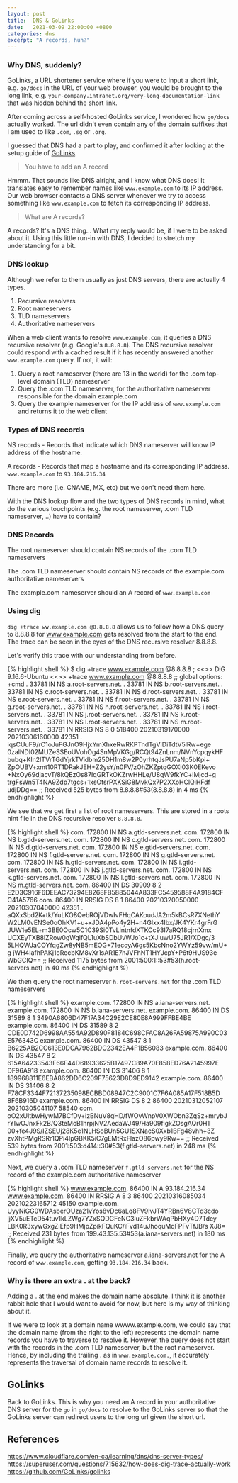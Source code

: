 ```yaml
---
layout: post
title:  DNS & GoLinks
date:   2021-03-09 22:00:00 +0800
categories: dns 
excerpt: "A records, huh?"
---
```


### Why DNS, suddenly? 
GoLinks, a URL shortener service where if you were to input a short link, e.g. `go/docs` in the URL of your web browser, you would be brought to the long link, e.g. `your-company.intranet.org/very-long-documentation-link` that was hidden behind the short link. 

After coming across a self-hosted GoLinks service, I wondered how `go/docs` actually worked. The url didn't even contain any of the domain suffixes that I am used to like `.com`, `.sg` or `.org`. 

I guessed that DNS had a part to play, and confirmed it after looking at the setup guide of [GoLinks](https://github.com/GoLinks/golinks). 

> You have to add an A record

Hmmm. That sounds like DNS alright, and I know what DNS does! It translates easy to remember names like `www.example.com` to its IP address. Our web browser contacts a DNS server whenever we try to access something like `www.example.com` to fetch its corresponding IP address.

> What are A records?

A records? It's a DNS thing... What my reply would be, if I were to be asked about it. Using this little run-in with DNS, I decided to stretch my understanding for a bit.

### DNS lookup
Although we refer to them usually as just DNS servers, there are actually 4 types. 

1. Recursive resolvers
1. Root nameservers
1. TLD nameservers
1. Authoritative nameservers

When a web client wants to resolve `www.example.com`, it queries a DNS recursive resolver (e.g. Google's `8.8.8.8`). The DNS recursive resolver could respond with a cached result if it has recently answered another `www.example.com` query. If not, it will: 

1. Query a root nameserver (there are 13 in the world) for the .com top-level domain (TLD) nameserver
2. Query the .com TLD nameserver, for the authoritative nameserver responsible for the domain example.com 
3. Query the example nameserver for the IP address of `www.example.com` and returns it to the web client

### Types of DNS records
NS records - Records that indicate which DNS nameserver will know IP address of the hostname. 

A records - Records that map a hostname and its corresponding IP address. `www.example.com` to `93.184.216.34` 

There are more (i.e. CNAME, MX, etc) but we don't need them here.

With the DNS lookup flow and the two types of DNS records in mind, what do the various touchpoints (e.g. the root nameserver, .com TLD nameserver, ..) have to contain?

### DNS Records
The root nameserver should contain NS records of the .com TLD nameservers

The .com TLD nameserver should contain NS records of the example.com authoritative nameservers

The example.com nameserver should an A record of `www.example.com` 

### Using dig
`dig +trace ww.example.com @8.8.8.8` allows us to follow how a DNS query to 8.8.8.8 for www.example.com gets resolved from the start to the end. The trace can be seen in the eyes of the DNS recursive resolver 8.8.8.8.

Let's verify this trace with our understanding from before.

{% highlight shell %}
$ dig +trace www.example.com @8.8.8.8
; <<>> DiG 9.16.6-Ubuntu <<>> +trace www.example.com @8.8.8.8
;; global options: +cmd
.			33781	IN	NS	a.root-servers.net.
.			33781	IN	NS	b.root-servers.net.
.			33781	IN	NS	c.root-servers.net.
.			33781	IN	NS	d.root-servers.net.
.			33781	IN	NS	e.root-servers.net.
.			33781	IN	NS	f.root-servers.net.
.			33781	IN	NS	g.root-servers.net.
.			33781	IN	NS	h.root-servers.net.
.			33781	IN	NS	i.root-servers.net.
.			33781	IN	NS	j.root-servers.net.
.			33781	IN	NS	k.root-servers.net.
.			33781	IN	NS	l.root-servers.net.
.			33781	IN	NS	m.root-servers.net.
.			33781	IN	RRSIG	NS 8 0 518400 20210319170000 20210306160000 42351 . iqsCUuF9/rC1oJuFGJnO9HjxYmXhxeRwRKPTndTgVIDiTdtV5lRw+ege 0zalNDI02MUZeSSEoUVohOg4SnMpVKGg/RCQt94ZnLnm/NVnYcpqykHF bubq+Kln2ITVrTGdYjrkTVidbm25DH1m8w2P0yrhtqJsPU7aNp5bKpi+ ZpOUBV+xmt10RT1DRakJEH+Z2ysY/n0FV/zOhZKZptqGOXI03K0EKevo +NxOy69djacvT/8kQEzOs87IqGRTkOKZrwHHLe/U8qW9fkYC+iMjcd+g trgFsWn5T4NA9Zdp7tgcs+1xsOtsrPXKSiG8MvkQx7P2XXoHClQiHFdf udjDDg==
;; Received 525 bytes from 8.8.8.8#53(8.8.8.8) in 4 ms
{% endhighlight %}

We see that we get first a list of root nameservers. This are stored in a roots hint file in the DNS recursive resolver `8.8.8.8`.

{% highlight shell %}
com.			172800	IN	NS	a.gtld-servers.net.
com.			172800	IN	NS	b.gtld-servers.net.
com.			172800	IN	NS	c.gtld-servers.net.
com.			172800	IN	NS	d.gtld-servers.net.
com.			172800	IN	NS	e.gtld-servers.net.
com.			172800	IN	NS	f.gtld-servers.net.
com.			172800	IN	NS	g.gtld-servers.net.
com.			172800	IN	NS	h.gtld-servers.net.
com.			172800	IN	NS	i.gtld-servers.net.
com.			172800	IN	NS	j.gtld-servers.net.
com.			172800	IN	NS	k.gtld-servers.net.
com.			172800	IN	NS	l.gtld-servers.net.
com.			172800	IN	NS	m.gtld-servers.net.
com.			86400	IN	DS	30909 8 2 E2D3C916F6DEEAC73294E8268FB5885044A833FC5459588F4A9184CF C41A5766
com.			86400	IN	RRSIG	DS 8 1 86400 20210320050000 20210307040000 42351 . aQXxSbd2K+tk/YuLKO8QebROjVDwIvFHqCAKoudJA2m5kBCsR7XNethY W2LM0vENSe0oOhKV1+u+xJDA4pPo4y2H+n4GIxx4Ibx/JK4YKr4grFrG JUW1e5EL+m3BE0Ocw5C1C39Si0TvLintnfdXTKCc93I7aRQ18cjrnXmx UCXEyTXB8lZRow0gWqifQL1uXbSDbUvWJo1c+tXJIuwU75JR1/XDgc/3 5LHQWJaCOYfqgZw8yNB5mEOG+71ecoyA6gs5KbcNno2YWYz59vw/mU+g jWH4IafhPAKj1oRecbKM8vXr1sAR1E7nJVFhNT1HYJcpY+P6t9HUS93e WbGCIQ==
;; Received 1175 bytes from 2001:500:1::53#53(h.root-servers.net) in 40 ms
{% endhighlight %}

We then query the root nameserver `h.root-servers.net` for the .com TLD nameservers

{% highlight shell %}
example.com.		172800	IN	NS	a.iana-servers.net.
example.com.		172800	IN	NS	b.iana-servers.net.
example.com.		86400	IN	DS	31589 8 1 3490A6806D47F17A34C29E2CE80E8A999FFBE4BE
example.com.		86400	IN	DS	31589 8 2 CDE0D742D6998AA554A92D890F8184C698CFAC8A26FA59875A990C03 E576343C
example.com.		86400	IN	DS	43547 8 1 B6225AB2CC613E0DCA7962BDC2342EA4F1B56083
example.com.		86400	IN	DS	43547 8 2 615A64233543F66F44D68933625B17497C89A70E858ED76A2145997E DF96A918
example.com.		86400	IN	DS	31406 8 1 189968811E6EBA862DD6C209F75623D8D9ED9142
example.com.		86400	IN	DS	31406 8 2 F78CF3344F72137235098ECBBD08947C2C9001C7F6A085A17F518B5D 8F6B916D
example.com.		86400	IN	RRSIG	DS 8 2 86400 20210312052107 20210305041107 58540 com. oO2xUltbwHywM7BCfDy+izBNuV8qHD/fWOvWnpV0XWObn3ZqSz+mrybJ rYIwOJnxFk2B/Q3teMcB1hrpjNV2AedaWJ49/Ha909figkZOsgAQr0H1 00+fe4J9S/IZSEUj28K5e1NLHSoBUn5GU1SXNacS0Xxb1BFg48vhh+3Z zvXhtPMgRSRr1QPi4IpGBKK5iC7gEMtRxFlazO86pwy9Rw==
;; Received 539 bytes from 2001:503:d414::30#53(f.gtld-servers.net) in 248 ms
{% endhighlight %}

Next, we query a .com TLD nameserver `f.gtld-servers.net` for the NS record of the example.com authoritative nameserver

{% highlight shell %}
www.example.com.	86400	IN	A	93.184.216.34
www.example.com.	86400	IN	RRSIG	A 8 3 86400 20210316085034 20210223165712 45150 example.com. UyyNiGG0WDAsberOUza21vYos8vDc6aLq8FV9lvJT4YRBn6V8CTd3cdo ljXV5uETcD54tuv1kLZWg7YZxSQDGFeNC3luZFkbrWAqPbHXy4D7Tdey LBK0R3xywGxgZIEfp9HMjpZpikFQuKC/iFvd14uJhoquMqFPFvTfJB/s XJ8=
;; Received 231 bytes from 199.43.135.53#53(a.iana-servers.net) in 180 ms
{% endhighlight %}

Finally, we query the authoritative nameserver a.iana-servers.net for the A record of `www.example.com`, getting `93.184.216.34` back.

### Why is there an extra . at the back?
Adding a . at the end makes the domain name absolute. I think it is another rabbit hole that I would want to avoid for now, but here is my way of thinking about it.

If we were to look at a domain name wwww.example.com, we could say that the domain name (from the right to the left) represents the domain name records you have to traverse to resolve it. However, the query does not start with the records in the .com TLD nameserver, but the root nameserver. Hence, by including the trailing . as in `www.example.com.`, it accurately represents the traversal of domain name records to resolve it.

## GoLinks
Back to GoLinks. This is why you need an A record in your authoritative DNS server for the `go` in `go/docs` to resolve to the GoLinks server so that the GoLinks server can redirect users to the long url given the short url.

## References
<https://www.cloudflare.com/en-ca/learning/dns/dns-server-types/>
<https://superuser.com/questions/715632/how-does-dig-trace-actually-work>
<https://github.com/GoLinks/golinks>
